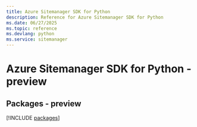 ```yaml
---
title: Azure Sitemanager SDK for Python
description: Reference for Azure Sitemanager SDK for Python
ms.date: 06/27/2025
ms.topic: reference
ms.devlang: python
ms.service: sitemanager
---
```

# Azure Sitemanager SDK for Python - preview
## Packages - preview
[!INCLUDE [packages](sitemanager-index.md)]